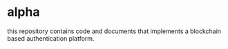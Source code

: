 # alpha
this repository contains code and documents that implements a blockchain based authentication platform.
